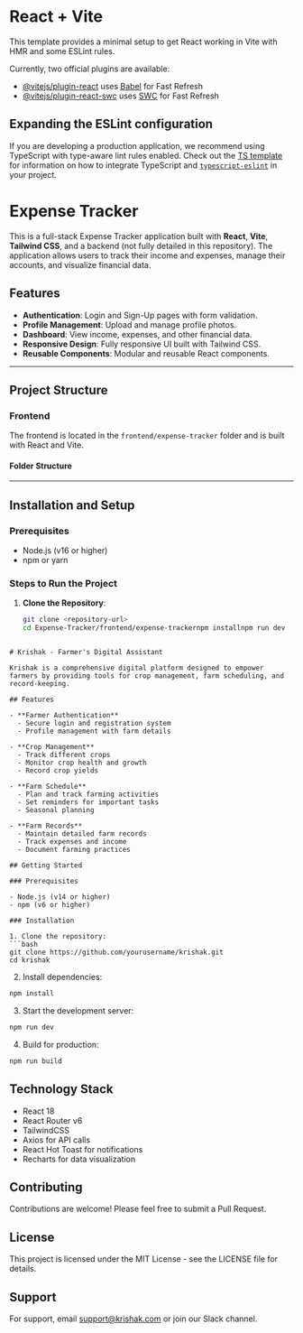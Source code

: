 # React + Vite

This template provides a minimal setup to get React working in Vite with HMR and some ESLint rules.

Currently, two official plugins are available:

- [@vitejs/plugin-react](https://github.com/vitejs/vite-plugin-react/blob/main/packages/plugin-react) uses [Babel](https://babeljs.io/) for Fast Refresh
- [@vitejs/plugin-react-swc](https://github.com/vitejs/vite-plugin-react/blob/main/packages/plugin-react-swc) uses [SWC](https://swc.rs/) for Fast Refresh

## Expanding the ESLint configuration

If you are developing a production application, we recommend using TypeScript with type-aware lint rules enabled. Check out the [TS template](https://github.com/vitejs/vite/tree/main/packages/create-vite/template-react-ts) for information on how to integrate TypeScript and [`typescript-eslint`](https://typescript-eslint.io) in your project.
# Expense Tracker

This is a full-stack Expense Tracker application built with **React**, **Vite**, **Tailwind CSS**, and a backend (not fully detailed in this repository). The application allows users to track their income and expenses, manage their accounts, and visualize financial data.

## Features

- **Authentication**: Login and Sign-Up pages with form validation.
- **Profile Management**: Upload and manage profile photos.
- **Dashboard**: View income, expenses, and other financial data.
- **Responsive Design**: Fully responsive UI built with Tailwind CSS.
- **Reusable Components**: Modular and reusable React components.

---

## Project Structure

### Frontend
The frontend is located in the `frontend/expense-tracker` folder and is built with React and Vite.

#### Folder Structure
---

## Installation and Setup

### Prerequisites
- Node.js (v16 or higher)
- npm or yarn

### Steps to Run the Project

1. **Clone the Repository**:
   ```bash
   git clone <repository-url>
   cd Expense-Tracker/frontend/expense-trackernpm installnpm run dev
```

# Krishak - Farmer's Digital Assistant

Krishak is a comprehensive digital platform designed to empower farmers by providing tools for crop management, farm scheduling, and record-keeping.

## Features

- **Farmer Authentication**
  - Secure login and registration system
  - Profile management with farm details

- **Crop Management**
  - Track different crops
  - Monitor crop health and growth
  - Record crop yields

- **Farm Schedule**
  - Plan and track farming activities
  - Set reminders for important tasks
  - Seasonal planning

- **Farm Records**
  - Maintain detailed farm records
  - Track expenses and income
  - Document farming practices

## Getting Started

### Prerequisites

- Node.js (v14 or higher)
- npm (v6 or higher)

### Installation

1. Clone the repository:
```bash
git clone https://github.com/yourusername/krishak.git
cd krishak
```

2. Install dependencies:
```bash
npm install
```

3. Start the development server:
```bash
npm run dev
```

4. Build for production:
```bash
npm run build
```

## Technology Stack

- React 18
- React Router v6
- TailwindCSS
- Axios for API calls
- React Hot Toast for notifications
- Recharts for data visualization

## Contributing

Contributions are welcome! Please feel free to submit a Pull Request.

## License

This project is licensed under the MIT License - see the LICENSE file for details.

## Support

For support, email support@krishak.com or join our Slack channel.